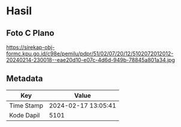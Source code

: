 # Hasil

## Foto C Plano

https://sirekap-obj-formc.kpu.go.id/c98e/pemilu/pdpr/51/02/07/20/12/5102072012012-20240214-230018--eae20d10-e07c-4d6d-949b-78845a801a34.jpg


## Metadata

| Key        | Value               |
| ---------- | ------------------- |
| Time Stamp | 2024-02-17 13:05:41 |
| Kode Dapil | 5101                |



